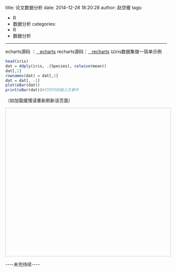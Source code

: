 title: 论文数据分析
date: 2014-12-28 18:20:28
author: 赵空暖
tags:
- R
- 数据分析
categories:
- R
- 数据分析
---

echarts源码 ：<a class="fa fa-github" href="https://github.com/KongnuanZhao/echarts" target="_blank">&nbsp;&nbsp;&nbsp;echarts</a>
recharts源码：<a class="fa fa-github" href="https://github.com/KongnuanZhao/recharts" target="_blank">&nbsp;&nbsp;&nbsp;recharts</a>
以iris数据集做一简单示例
```r
head(iris)
dat = ddply(iris, .(Species), colwise(mean)) 
dat[,1]
rownames(dat) = dat[,1]
dat = dat[, -1]
plot(eBar(dat))
print(eBar(dat))#打印代码插入文章中
```
（如加载缓慢请重新刷新该页面）
<script src='http://echarts.baidu.com/doc/example/www/js/echarts.js'></script>
<div id='eBarID19701c023cfb' style='width:100%; height:450px; ;border:1px solid #ccc;padding:5px;'></div>
<script>

   require.config({
        paths:{ 
            'echarts': 'http://echarts.baidu.com/build/dist'
        }
    });
    
    // Step:4 require echarts and use it in the callback.
    require(
        [
            'echarts',
            'echarts/chart/bar',
            'echarts/chart/line',
            'echarts/chart/scatter',
            'echarts/chart/k',
            'echarts/chart/pie',
            'echarts/chart/map',
            'echarts/chart/force',
            'echarts/chart/radar'
        ],
	function(ec) {
		var EChart_eBarID19701c023cfb = ec.init(document.getElementById('eBarID19701c023cfb'))
		var option_eBarID19701c023cfb = 
{
	"title" : {
		"text" : "",
		"subtext" : "",
		"x" : "center",
		"y" : "top"
	},
	"calculable" : true,
	"tooltip" : {
		"show" : true,
		"trigger" : "item"
	},
	"toolbox" : {
		"show" : true,
		"x" : "right",
		"y" : "top",
		"orient" : "horizontal",
		"feature" : {
			"mark" : {
				"show" : true
			},
			"dataZoom" : {
				"show" : false
			},
			"magicType" : {
				"show" : true,
				"type" : [
					"line",
					"bar",
					"stack",
					"tiled"
				]
			},
			"restore" : {
				"show" : true
			},
			"dataView" : {
				"show" : {
					"readOnly" : false
				}
			},
			"saveAsImage" : {
				"show" : true
			}
		}
	},
	"legend" : {
		"show" : true,
		"orient" : "horizontal",
		"x" : "left",
		"y" : "top",
		"data" : [
			"Sepal.Length",
			"Sepal.Width",
			"Petal.Length",
			"Petal.Width"
		]
	},
	"xAxis" : {
		"position" : "bottom",
		"name" : "",
		"nameLocation" : "start",
		"scale" : true,
		"precision" : 2,
		"power" : 2,
		"axisLine" : {
			"show" : true
		},
		"axisTick" : {
			"show" : false
		},
		"axisLable" : {
			"show" : true,
			"textStyle" : {
				"color" : "black"
			}
		},
		"splitLine" : {
			"show" : true
		},
		"splitArea" : {
			"show" : false
		},
		"type" : "category",
		"data" : [
			"setosa",
			"versicolor",
			"virginica"
		],
		"boundaryGap" : true
	},
	"yAxis" : {
		"position" : "left",
		"name" : "",
		"nameLocation" : "start",
		"scale" : true,
		"precision" : 2,
		"power" : 2,
		"axisLine" : {
			"show" : true
		},
		"axisTick" : {
			"show" : false
		},
		"axisLable" : {
			"show" : true
		},
		"splitLine" : {
			"show" : true
		},
		"splitArea" : {
			"show" : false
		},
		"type" : "value",
		"boundaryGap" : [
			0,
			0
		]
	},
	"series" : [
		{
			"type" : "bar",
			"name" : "Sepal.Length",
			"data" : [
				5.006,
				5.936,
				6.588
			]
		},
		{
			"type" : "bar",
			"name" : "Sepal.Width",
			"data" : [
				3.428,
				2.77,
				2.974
			]
		},
		{
			"type" : "bar",
			"name" : "Petal.Length",
			"data" : [
				1.462,
				4.26,
				5.552
			]
		},
		{
			"type" : "bar",
			"name" : "Petal.Width",
			"data" : [
				0.246,
				1.326,
				2.026
			]
		}
	]
}
  EChart_eBarID19701c023cfb.setOption(option_eBarID19701c023cfb);
        }
    );
</script>

----未完待续----
